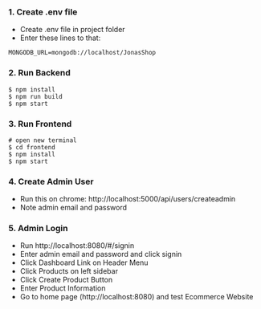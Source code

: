 ### 1. Create .env file
- Create .env file in project folder
- Enter these lines to that:

```
MONGODB_URL=mongodb://localhost/JonasShop
```

### 2. Run Backend

```
$ npm install
$ npm run build
$ npm start
```

### 3. Run Frontend

```
# open new terminal
$ cd frontend
$ npm install
$ npm start
```

### 4. Create Admin User

- Run this on chrome: http://localhost:5000/api/users/createadmin
- Note admin email and password

### 5. Admin Login

- Run http://localhost:8080/#/signin
- Enter admin email and password and click signin
- Click Dashboard Link on Header Menu
- Click Products on left sidebar
- Click Create Product Button
- Enter Product Information
- Go to home page (http://localhost:8080) and test Ecommerce Website

